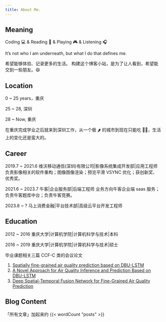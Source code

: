```yaml
---
title: About Me.
---
```


## Meaning
Coding 💻 & Reading 📖 & Playing 🎮 & Listening 🎧

It’s not who I am underneath, but what I do that defines me.

希望能够体验、记录更多的生活。
构建这个博客小站，是为了让人看到，希望能交到一些朋友。😄

## Location
0 ~ 25 years，重庆

25 ~ 28, 深圳

28 ~ Now, 重庆

在重庆完成学业之后就来到深圳工作，从一个极 🌶 的城市到现在只能吃 🥥🐔，生活上的变化还是蛮大的。

## Career
2019.7 ~ 2021.6 维沃移动通信(深圳)有限公司|影像系统集成开发部|应用工程师 
负责影像相关的软件重构；图像图像渲染；预览平滑 VSYNC 优化；获创新奖、优秀奖。

2021.6 ~ 2023.7 牛客|企业服务部|后端工程师
业务方向牛客企业端 saas 服务；负责牛客题库中台；负责牛客竞赛。

2023.8 ~ ? 马上消费金融|平台技术部|高级云平台开发工程师

## Education
2012 ~ 2016 重庆大学|计算机学院|计算机科学与技术|本科

2016 ~ 2019 重庆大学|计算机学院|计算机科学与技术|硕士

毕业课题相关三篇 CCF-C 类的会议论文
1. [Spatially fine-grained air quality prediction based on DBU-LSTM](https://www.researchgate.net/publication/332957036_Spatially_fine-grained_air_quality_prediction_based_on_DBU-LSTM)
2. [A Novel Approach for Air Quality Inference and Prediction Based on DBU-LSTM](https://www.researchgate.net/publication/334665400_A_Novel_Approach_for_Air_Quality_Inference_and_Prediction_Based_on_DBU-LSTM)
3. [Deep Spatial-Temporal Fusion Network for Fine-Grained Air Quality Prediction](https://www.researchgate.net/publication/340550726_Deep_Spatial-Temporal_Fusion_Network_for_Fine-Grained_Air_Quality_Prediction)


## Blog Content
「所有文章」加起来约 {{< wordCount "posts" >}}
